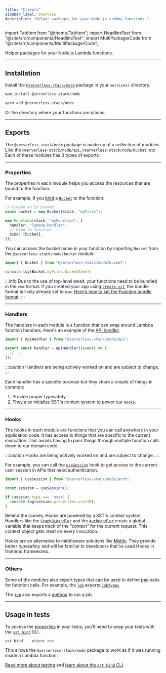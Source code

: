 ```yaml
---
title: "Clients"
sidebar_label: Overview
description: "Helper packages for your Node.js Lambda functions."
---
```


import TabItem from "@theme/TabItem";
import HeadlineText from "@site/src/components/HeadlineText";
import MultiPackagerCode from "@site/src/components/MultiPackagerCode";

<HeadlineText>

Helper packages for your Node.js Lambda functions.

</HeadlineText>

---

## Installation

Install the [`@serverless-stack/node`](https://www.npmjs.com/package/@serverless-stack/node) package in your `services/` directory.

<MultiPackagerCode>
<TabItem value="npm">

```bash
npm install @serverless-stack/node
```

</TabItem>

<TabItem value="yarn">

```bash
yarn add @serverless-stack/node
```

</TabItem>
</MultiPackagerCode>

Or the directory where your functions are placed.

---

## Exports

The `@serverless-stack/node` package is made up of a collection of modules. Like the `@serverless-stack/node/api`, `@serverless-stack/node/bucket`, etc. Each of these modules has 3 types of exports:

---

### Properties

The properties in each module helps you access the resources that are bound to the function.

For example, if you [bind](../resource-binding.md) a [`Bucket`](../constructs/Bucket.md) to the function:

```ts {7}
// Create an S3 bucket
const bucket = new Bucket(stack, "myFiles");

new Function(stack, "myFunction", {
  handler: "lambda.handler",
  // Bind to function
  bind: [bucket],
});
```

You can access the bucket name in your function by importing `Bucket` from the `@serverless-stack/node/bucket` module:

```ts
import { Bucket } from "@serverless-stack/node/bucket";

console.log(Bucket.myFiles.bucketName);
```

:::info
Due to the use of top-level await, your functions need to be bundled in the `esm` format. If you created your app using [`create-sst`](packages/create-sst.md), the bundle format is likely already set to `esm`. [Here's how to set the Function bundle format](constructs/Function.md#format).
:::

---

### Handlers

The handlers in each module is a function that can wrap around Lambda function handlers. Here's an example of the [API handler](api.md#apihandler).

```js
import { ApiHandler } from "@serverless-stack/node/api";

export const handler = ApiHandler((event) => {
  // ...
});
```

:::caution
Handlers are being actively worked on and are subject to change.
:::

Each handler has a specific purpose but they share a couple of things in common:

1. Provide proper typesafety.
2. They also initialize SST's context system to power our [`Hooks`](#hooks).

---

### Hooks

The hooks in each module are functions that you can call anywhere in your application code. It has access to things that are specific to the current invocation. This avoids having to pass things through multiple function calls down to our domain code.

:::caution
Hooks are being actively worked on and are subject to change.
:::

For example, you can call the [`useSession`](auth.md#usesession) hook to get access to the current user session in APIs that need authentication.

```ts
import { useSession } from "@serverless-stack/node/auth";

const session = useSession();

if (session.type === "user) {
  console.log(session.properties.userID);
}
```

Behind the scenes, Hooks are powered by a SST's context system. Handlers like the [`GraphQLHandler`](graphql.md#graphqlhandler) and the [`AuthHandler`](auth.md#authhandler) create a global variable that keeps track of the _"context"_ for the current request. This context object gets reset on every invocation.

Hooks are an alternative to middleware solutions like [Middy](https://middy.js.org). They provide better typesafety and will be familiar to developers that've used Hooks in frontend frameworks.

---

### Others

Some of the modules also export types that can be used to define payloads for function calls. For example, the [`job`](job.md) exports [`JobTypes`](job.md#jobtypes).

The [`job`](job.md) also exports a [method](job.md#run) to run a job.

---

## Usage in tests

To access the [properties](#properties) in your tests, you'll need to wrap your tests with the [`sst bind`](packages/cli.md#bind) CLI.

```bash
sst bind -- vitest run
```

This allows the `@serverless-stack/node` package to work as if it was running inside a Lambda function.

[Read more about testing](advanced/testing.md) and [learn about the `sst bind` CLI](advanced/testing.md#how-sst-bind-works).
